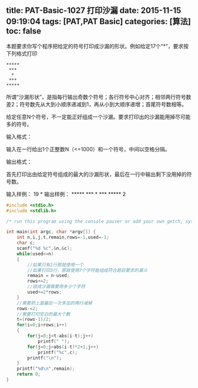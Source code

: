 title: PAT-Basic-1027 打印沙漏
date: 2015-11-15 09:19:04
tags: [PAT,PAT Basic]
categories: [算法]
toc: false
---
本题要求你写个程序把给定的符号打印成沙漏的形状。例如给定17个“*”，要求按下列格式打印

    *****
     ***
      *
     ***
    *****
所谓“沙漏形状”，是指每行输出奇数个符号；各行符号中心对齐；相邻两行符号数差2；符号数先从大到小顺序递减到1，再从小到大顺序递增；首尾符号数相等。

给定任意N个符号，不一<!--more-->定能正好组成一个沙漏。要求打印出的沙漏能用掉尽可能多的符号。

输入格式：

输入在一行给出1个正整数N（<=1000）和一个符号，中间以空格分隔。

输出格式：

首先打印出由给定符号组成的最大的沙漏形状，最后在一行中输出剩下没用掉的符号数。

输入样例：
19 *
输出样例：
    *****
     ***
      *
     ***
    *****
2
```c
#include <stdio.h>
#include <stdlib.h>

/* run this program using the console pauser or add your own getch, system("pause") or input loop */

int main(int argc, char *argv[]) {
    int n,i,j,t,remain,rows=-1,used=-1;
    char c;
    scanf("%d %c",&n,&c);   
    while(used<=n)
    {
        //如果只有1行那就使用一个
        //如果打印3行，那就使用7个字符能组成符合题目要求的漏斗 
        remain = n-used;
        rows+=2;
        //组成沙漏需要用多少个字符 
        used+=2*rows;
    }
    //需要把上面最后一次多加的两行减掉 
    rows-=2;
    //需要打印空白的最大个数 
    t=(rows-1)/2;
    for(i=0;i<rows;i++)
    {
        for(j=0;j<t-abs(i-t);j++)
            printf(" ");
        for(j=0;j<abs(i-t)*2+1;j++)
            printf("%c",c);
        printf("\n");
    }
    printf("%d\n",remain);
    return 0;
}
```
